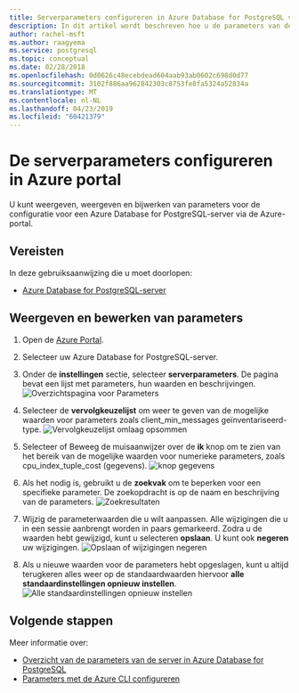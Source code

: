 ```yaml
---
title: Serverparameters configureren in Azure Database for PostgreSQL via Azure portal
description: In dit artikel wordt beschreven hoe u de parameters van de server configureren in Azure Database for PostgreSQL via Azure portal.
author: rachel-msft
ms.author: raagyema
ms.service: postgresql
ms.topic: conceptual
ms.date: 02/28/2018
ms.openlocfilehash: 0d0626c48ecebdead604aab93ab0602c698d0d77
ms.sourcegitcommit: 3102f886aa962842303c8753fe8fa5324a52834a
ms.translationtype: MT
ms.contentlocale: nl-NL
ms.lasthandoff: 04/23/2019
ms.locfileid: "60421379"
---
```

# <a name="configure-server-parameters-in-azure-portal"></a>De serverparameters configureren in Azure portal
U kunt weergeven, weergeven en bijwerken van parameters voor de configuratie voor een Azure Database for PostgreSQL-server via de Azure-portal.

## <a name="prerequisites"></a>Vereisten
In deze gebruiksaanwijzing die u moet doorlopen:
- [Azure Database for PostgreSQL-server](quickstart-create-server-database-portal.md)

## <a name="viewing-and-editing-parameters"></a>Weergeven en bewerken van parameters
1. Open de [Azure Portal](https://portal.azure.com).

2. Selecteer uw Azure Database for PostgreSQL-server.

3. Onder de **instellingen** sectie, selecteer **serverparameters**. De pagina bevat een lijst met parameters, hun waarden en beschrijvingen.
![Overzichtspagina voor Parameters](./media/howto-configure-server-parameters-in-portal/3-overview-of-parameters.png)

4. Selecteer de **vervolgkeuzelijst** om weer te geven van de mogelijke waarden voor parameters zoals client_min_messages geïnventariseerd-type.
![Vervolgkeuzelijst omlaag opsommen](./media/howto-configure-server-parameters-in-portal/4-enum-drop-down.png)

5. Selecteer of Beweeg de muisaanwijzer over de **ik** knop om te zien van het bereik van de mogelijke waarden voor numerieke parameters, zoals cpu_index_tuple_cost (gegevens).
![knop gegevens](./media/howto-configure-server-parameters-in-portal/4-information-button.png)

6. Als het nodig is, gebruikt u de **zoekvak** om te beperken voor een specifieke parameter. De zoekopdracht is op de naam en beschrijving van de parameters.
![Zoekresultaten](./media/howto-configure-server-parameters-in-portal/5-search.png)

7. Wijzig de parameterwaarden die u wilt aanpassen. Alle wijzigingen die u in een sessie aanbrengt worden in paars gemarkeerd. Zodra u de waarden hebt gewijzigd, kunt u selecteren **opslaan**. U kunt ook **negeren** uw wijzigingen.
![Opslaan of wijzigingen negeren](./media/howto-configure-server-parameters-in-portal/6-save-and-discard-buttons.png)

8. Als u nieuwe waarden voor de parameters hebt opgeslagen, kunt u altijd terugkeren alles weer op de standaardwaarden hiervoor **alle standaardinstellingen opnieuw instellen**.
![Alle standaardinstellingen opnieuw instellen](./media/howto-configure-server-parameters-in-portal/7-reset-to-default-button.png)

## <a name="next-steps"></a>Volgende stappen
Meer informatie over:
- [Overzicht van de parameters van de server in Azure Database for PostgreSQL](concepts-servers.md)
- [Parameters met de Azure CLI configureren](howto-configure-server-parameters-using-cli.md)
